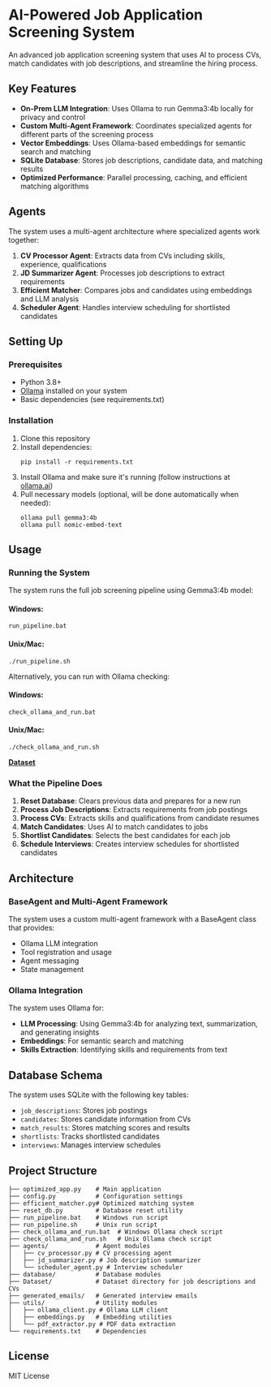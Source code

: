 # AI-Powered Job Application Screening System

An advanced job application screening system that uses AI to process CVs, match candidates with job descriptions, and streamline the hiring process.

## Key Features

- **On-Prem LLM Integration**: Uses Ollama to run Gemma3:4b locally for privacy and control
- **Custom Multi-Agent Framework**: Coordinates specialized agents for different parts of the screening process
- **Vector Embeddings**: Uses Ollama-based embeddings for semantic search and matching
- **SQLite Database**: Stores job descriptions, candidate data, and matching results
- **Optimized Performance**: Parallel processing, caching, and efficient matching algorithms

## Agents

The system uses a multi-agent architecture where specialized agents work together:

1. **CV Processor Agent**: Extracts data from CVs including skills, experience, qualifications
2. **JD Summarizer Agent**: Processes job descriptions to extract requirements
3. **Efficient Matcher**: Compares jobs and candidates using embeddings and LLM analysis
4. **Scheduler Agent**: Handles interview scheduling for shortlisted candidates

## Setting Up

### Prerequisites

- Python 3.8+ 
- [Ollama](https://ollama.ai/) installed on your system
- Basic dependencies (see requirements.txt)

### Installation

1. Clone this repository
2. Install dependencies:
   ```
   pip install -r requirements.txt
   ```
3. Install Ollama and make sure it's running (follow instructions at [ollama.ai](https://ollama.ai/))
4. Pull necessary models (optional, will be done automatically when needed):
   ```
   ollama pull gemma3:4b
   ollama pull nomic-embed-text
   ```

## Usage

### Running the System

The system runs the full job screening pipeline using Gemma3:4b model:

#### Windows:
```
run_pipeline.bat
```

#### Unix/Mac:
```
./run_pipeline.sh
```

Alternatively, you can run with Ollama checking:

#### Windows:
```
check_ollama_and_run.bat
```

#### Unix/Mac:
```
./check_ollama_and_run.sh
```

**[Dataset](https://drive.google.com/drive/folders/12xWcKoy15ph9XH_VfVCXU9Yd7SByLb2-?usp=drive_link)**

### What the Pipeline Does

1. **Reset Database**: Clears previous data and prepares for a new run
2. **Process Job Descriptions**: Extracts requirements from job postings
3. **Process CVs**: Extracts skills and qualifications from candidate resumes
4. **Match Candidates**: Uses AI to match candidates to jobs
5. **Shortlist Candidates**: Selects the best candidates for each job
6. **Schedule Interviews**: Creates interview schedules for shortlisted candidates

## Architecture

### BaseAgent and Multi-Agent Framework

The system uses a custom multi-agent framework with a BaseAgent class that provides:

- Ollama LLM integration
- Tool registration and usage
- Agent messaging
- State management

### Ollama Integration

The system uses Ollama for:

- **LLM Processing**: Using Gemma3:4b for analyzing text, summarization, and generating insights
- **Embeddings**: For semantic search and matching
- **Skills Extraction**: Identifying skills and requirements from text

## Database Schema

The system uses SQLite with the following key tables:

- `job_descriptions`: Stores job postings
- `candidates`: Stores candidate information from CVs
- `match_results`: Stores matching scores and results
- `shortlists`: Tracks shortlisted candidates
- `interviews`: Manages interview schedules

## Project Structure

```
├── optimized_app.py    # Main application
├── config.py           # Configuration settings
├── efficient_matcher.py# Optimized matching system
├── reset_db.py         # Database reset utility
├── run_pipeline.bat    # Windows run script
├── run_pipeline.sh     # Unix run script
├── check_ollama_and_run.bat  # Windows Ollama check script
├── check_ollama_and_run.sh   # Unix Ollama check script
├── agents/             # Agent modules
│   ├── cv_processor.py # CV processing agent
│   ├── jd_summarizer.py # Job description summarizer
│   └── scheduler_agent.py # Interview scheduler
├── database/           # Database modules
├── Dataset/            # Dataset directory for job descriptions and CVs
├── generated_emails/   # Generated interview emails
├── utils/              # Utility modules
│   ├── ollama_client.py # Ollama LLM client
│   ├── embeddings.py   # Embedding utilities
│   └── pdf_extractor.py # PDF data extraction
└── requirements.txt    # Dependencies
```

## License

MIT License 
